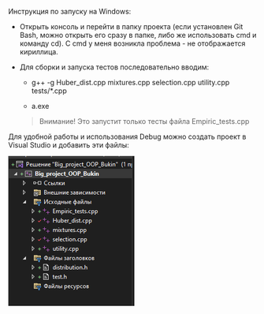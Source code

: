 Инструкция по запуску на Windows:
* Открыть консоль и перейти в папку проекта (если установлен Git Bash, можно открыть его сразу в папке, либо же использовать cmd и команду cd). С cmd у меня возникла проблема - не отображается кириллица.

* Для сборки и запуска тестов последовательно вводим:

	+ g++ -g Huber_dist.cpp mixtures.cpp selection.cpp utility.cpp tests/*.cpp

	+ a.exe

    > Внимание! Это запустит только тесты файла Empiric_tests.cpp

Для удобной работы и использования Debug можно создать проект в Visual Studio и добавить эти файлы:

![Скрин](./misc/Files.png)
